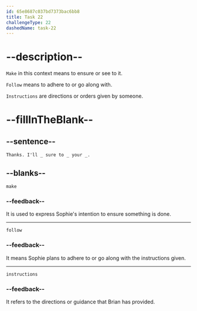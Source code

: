 ```yaml
---
id: 65e8687c037bd7373bac6bb8
title: Task 22
challengeType: 22
dashedName: task-22
---
```


<!--
AUDIO REFERENCE:
Sophie: Thanks. I'll make sure to follow your instructions.
-->

# --description--

`Make` in this context means to ensure or see to it.

`Follow` means to adhere to or go along with.

`Instructions` are directions or orders given by someone.

# --fillInTheBlank--

## --sentence--

`Thanks. I'll _ sure to _ your _.`

## --blanks--

`make`

### --feedback--

It is used to express Sophie's intention to ensure something is done.

---

`follow`

### --feedback--

It means Sophie plans to adhere to or go along with the instructions given.

---

`instructions`

### --feedback--

It refers to the directions or guidance that Brian has provided.
